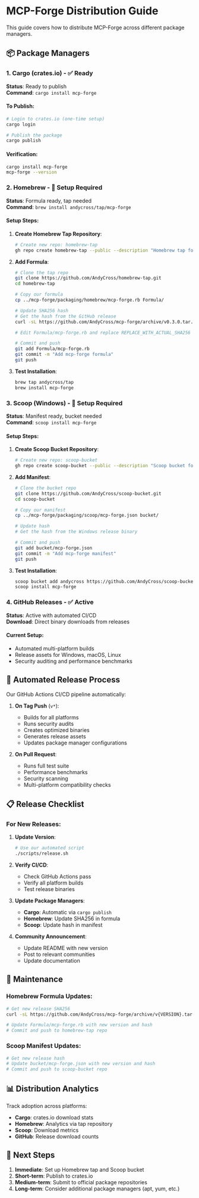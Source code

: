 # MCP-Forge Distribution Guide

This guide covers how to distribute MCP-Forge across different package managers.

## 📦 Package Managers

### 1. Cargo (crates.io) - ✅ Ready

**Status**: Ready to publish  
**Command**: `cargo install mcp-forge`

#### To Publish:
```bash
# Login to crates.io (one-time setup)
cargo login

# Publish the package
cargo publish
```

#### Verification:
```bash
cargo install mcp-forge
mcp-forge --version
```

### 2. Homebrew - 🔄 Setup Required

**Status**: Formula ready, tap needed  
**Command**: `brew install andycross/tap/mcp-forge`

#### Setup Steps:
1. **Create Homebrew Tap Repository**:
   ```bash
   # Create new repo: homebrew-tap
   gh repo create homebrew-tap --public --description "Homebrew tap for AndyCross tools"
   ```

2. **Add Formula**:
   ```bash
   # Clone the tap repo
   git clone https://github.com/AndyCross/homebrew-tap.git
   cd homebrew-tap
   
   # Copy our formula
   cp ../mcp-forge/packaging/homebrew/mcp-forge.rb Formula/
   
   # Update SHA256 hash
   # Get the hash from the GitHub release
   curl -sL https://github.com/AndyCross/mcp-forge/archive/v0.3.0.tar.gz | shasum -a 256
   
   # Edit Formula/mcp-forge.rb and replace REPLACE_WITH_ACTUAL_SHA256
   
   # Commit and push
   git add Formula/mcp-forge.rb
   git commit -m "Add mcp-forge formula"
   git push
   ```

3. **Test Installation**:
   ```bash
   brew tap andycross/tap
   brew install mcp-forge
   ```

### 3. Scoop (Windows) - 🔄 Setup Required

**Status**: Manifest ready, bucket needed  
**Command**: `scoop install mcp-forge`

#### Setup Steps:
1. **Create Scoop Bucket Repository**:
   ```bash
   # Create new repo: scoop-bucket
   gh repo create scoop-bucket --public --description "Scoop bucket for AndyCross tools"
   ```

2. **Add Manifest**:
   ```bash
   # Clone the bucket repo
   git clone https://github.com/AndyCross/scoop-bucket.git
   cd scoop-bucket
   
   # Copy our manifest
   cp ../mcp-forge/packaging/scoop/mcp-forge.json bucket/
   
   # Update hash
   # Get the hash from the Windows release binary
   
   # Commit and push
   git add bucket/mcp-forge.json
   git commit -m "Add mcp-forge manifest"
   git push
   ```

3. **Test Installation**:
   ```bash
   scoop bucket add andycross https://github.com/AndyCross/scoop-bucket
   scoop install mcp-forge
   ```

### 4. GitHub Releases - ✅ Active

**Status**: Active with automated CI/CD  
**Download**: Direct binary downloads from releases

#### Current Setup:
- Automated multi-platform builds
- Release assets for Windows, macOS, Linux
- Security auditing and performance benchmarks

## 🚀 Automated Release Process

Our GitHub Actions CI/CD pipeline automatically:

1. **On Tag Push** (`v*`):
   - Builds for all platforms
   - Runs security audits
   - Creates optimized binaries
   - Generates release assets
   - Updates package manager configurations

2. **On Pull Request**:
   - Runs full test suite
   - Performance benchmarks
   - Security scanning
   - Multi-platform compatibility checks

## 📋 Release Checklist

### For New Releases:

1. **Update Version**:
   ```bash
   # Use our automated script
   ./scripts/release.sh
   ```

2. **Verify CI/CD**:
   - Check GitHub Actions pass
   - Verify all platform builds
   - Test release binaries

3. **Update Package Managers**:
   - **Cargo**: Automatic via `cargo publish`
   - **Homebrew**: Update SHA256 in formula
   - **Scoop**: Update hash in manifest

4. **Community Announcement**:
   - Update README with new version
   - Post to relevant communities
   - Update documentation

## 🔧 Maintenance

### Homebrew Formula Updates:
```bash
# Get new release SHA256
curl -sL https://github.com/AndyCross/mcp-forge/archive/v{VERSION}.tar.gz | shasum -a 256

# Update Formula/mcp-forge.rb with new version and hash
# Commit and push to homebrew-tap repo
```

### Scoop Manifest Updates:
```bash
# Get new release hash
# Update bucket/mcp-forge.json with new version and hash
# Commit and push to scoop-bucket repo
```

## 📊 Distribution Analytics

Track adoption across platforms:
- **Cargo**: crates.io download stats
- **Homebrew**: Analytics via tap repository
- **Scoop**: Download metrics
- **GitHub**: Release download counts

## 🎯 Next Steps

1. **Immediate**: Set up Homebrew tap and Scoop bucket
2. **Short-term**: Publish to crates.io
3. **Medium-term**: Submit to official package repositories
4. **Long-term**: Consider additional package managers (apt, yum, etc.) 